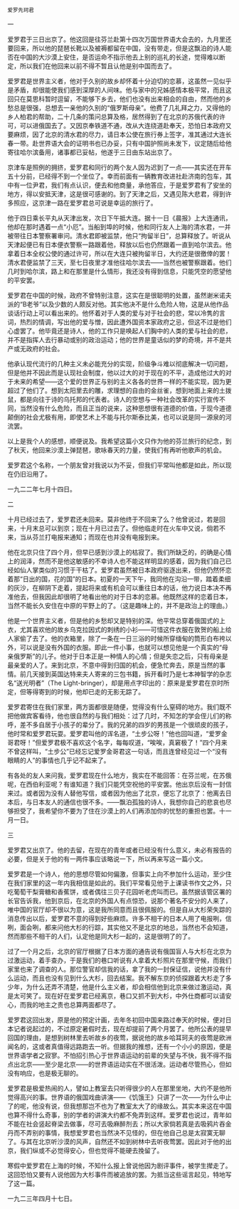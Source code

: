     爱罗先珂君 

   一

   爱罗君于三日出京了。他这回是往芬兰赴第十四次万国世界语大会去的，九月里还要回来，所以他的琵琶长靴以及被褥都留在中国，没有带走，但是这飘泊的诗人能否在中国的大沙漠上安住，是否运命不指示他去上别的巡礼的长途，觉得难以断定，所以我们在他回来以前不得不暂且认他是别中国而去了。

   爱罗君是世界主义者，他对于久别的故乡却怀着十分迫切的恋慕，这虽然一见似乎是矛盾，却很能使我们感到深厚的人间味。他与家中的兄姊感情本极平常，而且这回只在莫思科暂时逗留，不能够下乡去，他们也没有出来相会的自由，然而他的乡愁总是很强，总想去一亲他的久别的“俄罗斯母亲”。他费了几礼拜之力，又得他的乡人柏君的帮助，二十几条的策问总算及格，居然得到了在北京的苏俄代表的许可，可以进俄国去了。又因京奉铁道不通，改从大连绕道赴奉天，恐怕日本政府又要麻烦，因了北京的清水君的尽力，请日本公使在旅行券上签字，准其通过大连长春一带。赴世界语大会的证明书也已办妥，只有中国护照尚未发下，议定随后给他寄往哈尔滨备用，诸事都已妥帖，他遂于三日由东站出京了。

   京津车是照例的拥挤，爱罗君和同行的两个友人因为迟到了一点——其实还在开车五十分前，已经得不到一个坐位了。幸而前面有一辆教育改进社赴济南的包车，其中有一位尹君，我们有点认识，便去和他商量，承他答应，于是爱罗君有了安坐的地方，得以安抵天津，这是很可感谢的。到了天津之后，又遇见陈大悲君，得到许多照应，这京津一路在爱罗君总可说是幸运的旅行了。

   他于四日乘长平丸从天津出发，次日下午抵大连。据十一日《晨报》上大连通讯，他却在那时遇着一点“小厄”。当船到埠的时候，他和同行友人上海的清水君，一并被带往日本警察署审问。清水君即被监禁，他只“拘留半日”，总算释放了。听说从天津起便已有日本便衣警察一路跟着他，释放以后也仍然跟着一直到哈尔滨去。他拿着日本全权公使的通过许可，所以在大连只被拘留半日，大约还是很徼倖的罢！清水君便监禁了三天，至七日夜里才准他往哈尔滨去——当然也被警察跟着。他们几时到哈尔滨，路上和在那里是什么情形，我还没有得到信息，只能凭空的愿望他的平安罢。

   爱罗君在中国的时候，政府不曾特别注意，这实在是很聪明的处置，虽然谢米诺夫派的“B老爷”以及少数的人颇反对他。其实他决不是什么危险人物，这是从他作品谈话行动上可以看出来的。他怀着对于人类的爱与对于社会的悲，常以冷隽的言词，热烈的情调，写出他的爱与憎，因此遭外国资本家政府之忌，但这不过是他们心虚罢了。他毕竟还是诗人，他的工作只是唤起人们胸中的人类的爱与社会的悲，并不是指挥人去行暴动或别的政治运动；他的世界是童话似的梦的奇境，并不是共产或无政府的社会。

   他承认现代流行的几种主义未必能充分的实现，阶级争斗难以彻底解决一切问题，但是他并不因此而是认现社会制度，他以过大的对于现在的不平，造成他过大的对于未来的希望——这个爱的世界正与别的主义各各的世界一样的不能实现，因为更超过了他们了。想到太阳里去的雕，求理想的自由的金丝雀，想到地面上来的土拨鼠，都是向往于诗的乌托邦的代表者。诗人的空想与一种社会改革的实行宣传不同，当然没有什么危险，而且正当的说来，这种思想很有道德的价值，于现今道德颠倒的社会尤极有用，即使艺术上不能与托尔斯泰比美，也可以说是同一源泉的河流罢。

   以上是我个人的感想，顺便说及。我希望这篇小文只作为他的芬兰旅行的纪念，到了秋天，他回来沙漠上弹琵琶，歌咏春天的力量，使我们有再听他歌声的机会。

   爱罗君这个名称，一个朋友曾对我说以为不妥，但我们平常叫他都是如此，所以现在仍旧沿用了。

   一九二二年七月十四日。

   二

   十月已经过去了，爱罗君还未回来。莫非他终于不回来了么？他曾说过，若是回来，十月末总可以到京；现在十月已过去了。但他临走时在火车中又说，倘若不来，当从芬兰打电报来通知；而现在也并没有电报到来。

   他在北京只住了四个月，但早已感到沙漠上的枯寂了。我们所缺乏的，的确是心情上的润泽，然而不是他这敏感的不幸诗人也不能这样明显的感着，因为我们自己已经如仙人掌类似的习惯于干枯了。爱罗君虽然被日本政府驱逐出来，但他仍然怀恋着那“日出的国，花的国”的日本。初夏的一天下午，我同他在沟沿一带，踏着柔细的灰沙，在柳阴下走着，提起将来或有机会可以重往日本的话，他力说日本决不再准他去，但我因此却很明了地看出他的对于日本的恋慕。他既然这样的恋着日本，当然不能长久安住在中原的平野上的了。（这是趣味上的，并不是政治上的理由。）

   他是一个世界主义者，但是他的乡愁却又是特别的深。他平常总穿着俄国式的上衣，尤其喜欢他的故乡乌克拉因式的刺绣的小衫——可惜这件衣服在敦贺的船上给人家偷了去了。他的衣箱里，除了一条在一日三浴的时候所穿缅甸的筒形白布袴以外，可以说是没有外国的衣服。即此一件小事，也就可以想见他是一个真实的“母亲俄罗斯”的儿子。他对于日本正是一种情人的心情；但是失恋之后，只有母亲是最亲爱的人了。来到北京，不意中得到归国的机会，便急忙奔去，原是当然的事情。前几天接到英国达特来夫人寄来的三包书籍，拆开看时乃是七本神智学的杂志名“送光明者”（The Light-bringer），却是用点字印出的：原来是爱罗君在京时所定，但等得寄到的时候，他却已走的无影无踪了。

   爱罗君寄住在我们家里，两方面都很是随便，觉得没有什么窒碍的地方。我们既不把他做宾客看待，他也很自然的与我们相处：过了几时，不知怎的学会侄儿们的称呼，差不多自居于小孩子的辈分了。我的兄弟的四岁的男孩是一个很顽皮的孩子，他时常和爱罗君玩耍。爱罗君叫他的诨名道，“土步公呀！”他也回叫道，“爱罗金哥君呀！”但爱罗君极不喜欢这个名字，每每叹道，“唉唉，真窘极了！”四个月来不曾这样叫，“土步公”已经忘记爱罗金哥君这一句话，而且连曾经见过一个“没有眼睛的人”的事情也几乎记不起来了。

   有各处的友人来问我，爱罗君现在什么地方，我实在不能回答：在芬兰呢，在苏俄呢，在西伯利亚呢？有谁知道？我们只能凭空祝他的平安罢。他出京后没有一封信来过。或者因为没有人替他写信，或者因为他出了北京，便忘了北京了：他离去日本后，与日本友人的通信也很不多。——飘泊孤独的诗人，我想你自己的悲哀也尽够担受了，我希望你不要为了住在沙漠上的人们再添加你的忧愁的重担也罢。十一月一日。

   三

   爱罗君又出京了。他的去留，在现在的青年或者已经没有什么意义，未必有报告的必要，但是关于他的有一两件事应该略说一下，所以再来写这一篇小文。

   爱罗君是一个诗人，他的思想尽管如何偏激，但事实上向不参加什么运动，至少住在我们家里的这一年内我相信是如此的。我们平常看见他于上课读书作文之外，只吃葡萄干梨膏糖和香蕉饼，或者偶往三贝子花园听老虎叫而已。虽然据该管区署的长官告诉我，他到京后，在北京的外国人有点惊恐，说那个著名不安分的人来了，唯中国的官厅却不很以为意，这是我所同意而且很佩服的。但是自从大杉荣失踪的消息传出以后，爱罗君不意的得到好些麻烦。许多不相干的日本人用了电报咧，信咧，面会咧，都来问他大杉的行踪，其实他又不是北京的地总，当然也不会知道，然而那些不相干的人们，认定他是同大杉一起的，这是很明了的了。

   过了一个月之后，北京的官厅根据了日本方面的通告说有俄国盲人与大杉在北京为过激运动，着手查办，于是我们的巷口听说有人拿着大杉照片在那里守候，而我们家里也来了调查的人。那位警官却信我的话，拿了我的一封保证信，说他并没有什么运动，而且也没有见到什么大杉，回去结案。我不解东京的侦探跟着大杉走了多少年，为什么还弄不清楚，他是什么主义者，却会相信他到北京来做过激运动，真是太可笑了。现在好在爱罗君已经离京，巷口又抓不到大杉，中外仕商都可以请安心，而我的地主之责也总算两面都尽了。

   爱罗君这回出发，原是他的预定计画，去年冬初回中国来路过奉天的时候，便对日本记者说起过的，不过原定暑假时去，现在却提前了两个月罢了。他所公表的提早回国的理由，是想到树林里去听故乡的夜莺，据说他的故乡哈耳珂夫的夜莺是欧洲闻名的，这或者真值得远路跑去一听。但据我的推想，还有一个小小的原因，便是世界语学者之寂寥。不怕招引热心于世界语运动的前辈的失望与不快，我不得不指点出北京——至少是北京——的世界语运动实在不很活泼。运动者尽管热心，但如没有响应，也是极无聊的。

   爱罗君是极爱热闹的人，譬如上教室去只听得很少的人在那里坐地，大约不是他所觉得高兴的事。世界语的俄国戏曲讲演——《饥饿王》只讲了一次——为什么中止了的呢，他没有说，但我想那岂不也为了教室太大了的缘故么。其实本来这在中国也算不得什么奇事，别的学者的讲演大约都不免弄到这样。爱罗君也说过，青年如不能在社会竖起脊梁去做事，尽可去吸麻醉剂去；所以大家倘若真是去吸鸦片吞金丹而不弄别的事情，我想爱罗君也当然决不见怪的，但在他自己总是太寂寞无聊了。与其在北京听沙漠的风声，自然还不如到树林中去听夜莺罢。因此对于他的出京，我们纵或不必觉得安心，但也觉得不能硬去挽留了。

   寒假中爱罗君在上海的时候，不知什么报上曾说他因为剧评事件，被学生撵走了。这回恐怕又要有人说他因为大杉事件而被追放的罢。为抵当这些谣言起见，特地写了这一篇。

   一九二三年四月十七日。

